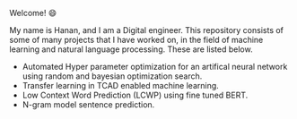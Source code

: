 Welcome! :smile:

My name is Hanan, and I am a Digital engineer. This repository consists of some of many projects that I have worked on, in the field of machine learning and natural language processing. These are listed below.

- Automated Hyper parameter optimization for an artifical neural network using random and bayesian optimization search.
- Transfer learning in TCAD enabled machine learning.
- Low Context Word Prediction (LCWP) using fine tuned BERT.
- N-gram model sentence prediction.

